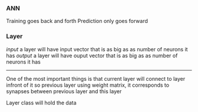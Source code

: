 ### ANN

Training goes back and forth
Prediction only goes forward



### Layer
*input* a layer will have input vector that is as big as as number of neurons it has
*output* a layer will have ouput vector that is as big as as number of neurons it has

---

One of the most important things is that current layer will connect to layer infront of it so previous layer using weight matrix, it corresponds to synapses between previous layer and this layer

Layer class will hold the data
